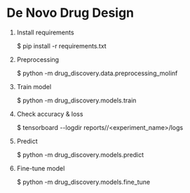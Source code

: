 De Novo Drug Design
==============================

1. Install requirements
   
    $ pip install -r requirements.txt
    
2. Preprocessing
   
    $ python -m drug_discovery.data.preprocessing_molinf

3. Train model
   
    $ python -m drug_discovery.models.train

4. Check accuracy & loss
   
    $ tensorboard --logdir reports/<date>/<experiment_name>/logs

5. Predict
   
    $ python -m drug_discovery.models.predict

6. Fine-tune model
   
    $ python -m drug_discovery.models.fine_tune
